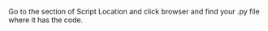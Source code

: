 Go to the section of Script Location and click browser and find your .py file where it has the code.

